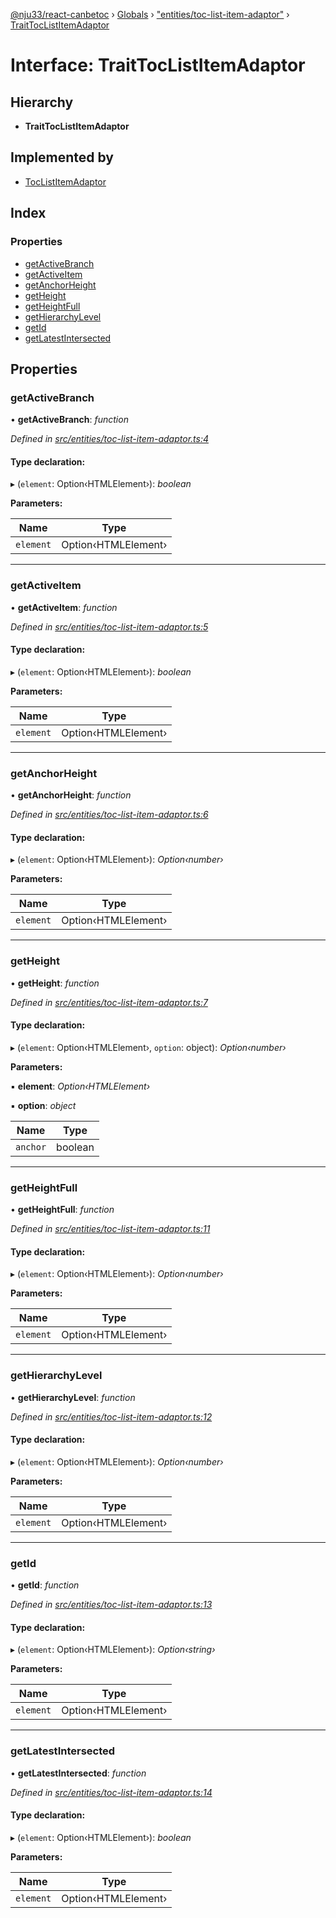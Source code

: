 [@nju33/react-canbetoc](../README.md) › [Globals](../globals.md) › ["entities/toc-list-item-adaptor"](../modules/_entities_toc_list_item_adaptor_.md) › [TraitTocListItemAdaptor](_entities_toc_list_item_adaptor_.traittoclistitemadaptor.md)

# Interface: TraitTocListItemAdaptor

## Hierarchy

* **TraitTocListItemAdaptor**

## Implemented by

* [TocListItemAdaptor](../classes/_interface_toc_list_item_adaptor_.toclistitemadaptor.md)

## Index

### Properties

* [getActiveBranch](_entities_toc_list_item_adaptor_.traittoclistitemadaptor.md#getactivebranch)
* [getActiveItem](_entities_toc_list_item_adaptor_.traittoclistitemadaptor.md#getactiveitem)
* [getAnchorHeight](_entities_toc_list_item_adaptor_.traittoclistitemadaptor.md#getanchorheight)
* [getHeight](_entities_toc_list_item_adaptor_.traittoclistitemadaptor.md#getheight)
* [getHeightFull](_entities_toc_list_item_adaptor_.traittoclistitemadaptor.md#getheightfull)
* [getHierarchyLevel](_entities_toc_list_item_adaptor_.traittoclistitemadaptor.md#gethierarchylevel)
* [getId](_entities_toc_list_item_adaptor_.traittoclistitemadaptor.md#getid)
* [getLatestIntersected](_entities_toc_list_item_adaptor_.traittoclistitemadaptor.md#getlatestintersected)

## Properties

###  getActiveBranch

• **getActiveBranch**: *function*

*Defined in [src/entities/toc-list-item-adaptor.ts:4](https://github.com/nju33/react-canbetoc/blob/dbfcbaa/src/entities/toc-list-item-adaptor.ts#L4)*

#### Type declaration:

▸ (`element`: Option‹HTMLElement›): *boolean*

**Parameters:**

Name | Type |
------ | ------ |
`element` | Option‹HTMLElement› |

___

###  getActiveItem

• **getActiveItem**: *function*

*Defined in [src/entities/toc-list-item-adaptor.ts:5](https://github.com/nju33/react-canbetoc/blob/dbfcbaa/src/entities/toc-list-item-adaptor.ts#L5)*

#### Type declaration:

▸ (`element`: Option‹HTMLElement›): *boolean*

**Parameters:**

Name | Type |
------ | ------ |
`element` | Option‹HTMLElement› |

___

###  getAnchorHeight

• **getAnchorHeight**: *function*

*Defined in [src/entities/toc-list-item-adaptor.ts:6](https://github.com/nju33/react-canbetoc/blob/dbfcbaa/src/entities/toc-list-item-adaptor.ts#L6)*

#### Type declaration:

▸ (`element`: Option‹HTMLElement›): *Option‹number›*

**Parameters:**

Name | Type |
------ | ------ |
`element` | Option‹HTMLElement› |

___

###  getHeight

• **getHeight**: *function*

*Defined in [src/entities/toc-list-item-adaptor.ts:7](https://github.com/nju33/react-canbetoc/blob/dbfcbaa/src/entities/toc-list-item-adaptor.ts#L7)*

#### Type declaration:

▸ (`element`: Option‹HTMLElement›, `option`: object): *Option‹number›*

**Parameters:**

▪ **element**: *Option‹HTMLElement›*

▪ **option**: *object*

Name | Type |
------ | ------ |
`anchor` | boolean |

___

###  getHeightFull

• **getHeightFull**: *function*

*Defined in [src/entities/toc-list-item-adaptor.ts:11](https://github.com/nju33/react-canbetoc/blob/dbfcbaa/src/entities/toc-list-item-adaptor.ts#L11)*

#### Type declaration:

▸ (`element`: Option‹HTMLElement›): *Option‹number›*

**Parameters:**

Name | Type |
------ | ------ |
`element` | Option‹HTMLElement› |

___

###  getHierarchyLevel

• **getHierarchyLevel**: *function*

*Defined in [src/entities/toc-list-item-adaptor.ts:12](https://github.com/nju33/react-canbetoc/blob/dbfcbaa/src/entities/toc-list-item-adaptor.ts#L12)*

#### Type declaration:

▸ (`element`: Option‹HTMLElement›): *Option‹number›*

**Parameters:**

Name | Type |
------ | ------ |
`element` | Option‹HTMLElement› |

___

###  getId

• **getId**: *function*

*Defined in [src/entities/toc-list-item-adaptor.ts:13](https://github.com/nju33/react-canbetoc/blob/dbfcbaa/src/entities/toc-list-item-adaptor.ts#L13)*

#### Type declaration:

▸ (`element`: Option‹HTMLElement›): *Option‹string›*

**Parameters:**

Name | Type |
------ | ------ |
`element` | Option‹HTMLElement› |

___

###  getLatestIntersected

• **getLatestIntersected**: *function*

*Defined in [src/entities/toc-list-item-adaptor.ts:14](https://github.com/nju33/react-canbetoc/blob/dbfcbaa/src/entities/toc-list-item-adaptor.ts#L14)*

#### Type declaration:

▸ (`element`: Option‹HTMLElement›): *boolean*

**Parameters:**

Name | Type |
------ | ------ |
`element` | Option‹HTMLElement› |
